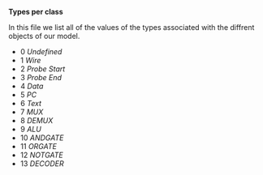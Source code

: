 **Types per class**

In this file we list all of the values of the types
associated with the diffrent objects of our model.

+ 0  _Undefined_
+ 1  _Wire_
+ 2  _Probe Start_
+ 3  _Probe End_
+ 4  _Data_
+ 5  _PC_
+ 6  _Text_
+ 7  _MUX_
+ 8  _DEMUX_
+ 9  _ALU_
+ 10 _ANDGATE_
+ 11 _ORGATE_
+ 12 _NOTGATE_
+ 13 _DECODER_
